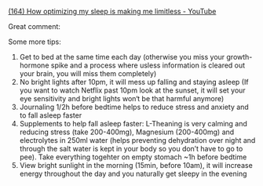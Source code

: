 [(164) How optimizing my sleep is making me limitless - YouTube](https://www.youtube.com/watch?v=-fY6J97K67E)

Great comment:

Some more tips: 
1. Get to bed at the same time each day (otherwise you miss your growth-hormone spike and a process where usless information is cleared out your brain, you will miss them completely) 
2. No bright lights after 10pm, it will mess up falling and staying asleep (If you want to watch Netflix past 10pm look at the sunset, it will set your eye sensitivity and bright lights won‘t be that harmful anymore) 
3. Journaling 1/2h before bedtime helps to reduce stress and anxiety and to fall asleep faster 
4. Supplements to help fall asleep faster: L-Theaning is very calming and reducing stress (take 200-400mg), Magnesium (200-400mg) and electrolytes in 250ml water (helps preventing dehydration over night and through the salt water is kept in your body so you don’t have to go to pee). Take everything togehter on empty stomach ~1h before bedtime 
5. View bright sunlight in the morning (15min, before 10am), it will increase energy throughout the day and you naturally get sleepy in the evening